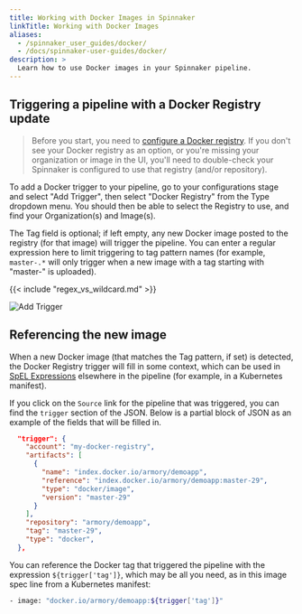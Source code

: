 ```yaml
---
title: Working with Docker Images in Spinnaker
linkTitle: Working with Docker Images
aliases:
  - /spinnaker_user_guides/docker/
  - /docs/spinnaker-user-guides/docker/
description: >
  Learn how to use Docker images in your Spinnaker pipeline.
---
```


## Triggering a pipeline with a Docker Registry update

> Before you start, you need to [configure a Docker
registry](/docs/spinnaker-install-admin-guides/docker/). If you don't see your
Docker registry as an option, or you're missing your organization or image in
the UI, you'll need to double-check your Spinnaker is configured to use that
registry (and/or repository).

To add a Docker trigger to your pipeline, go to your configurations stage and
select "Add Trigger", then select "Docker Registry" from the Type dropdown
menu. You should then be able to select the Registry to use, and find your
Organization(s) and Image(s).

The Tag field is optional; if left empty, any new Docker image posted to the
registry (for that image) will trigger the pipeline.  You can enter a regular
expression here to limit triggering to tag pattern names (for example,
`master-.*` will only trigger when a new image with a tag starting with
"master-" is uploaded).

{{< include "regex_vs_wildcard.md" >}}

![Add Trigger](/images/docker-user-guide-1.gif)

## Referencing the new image

When a new Docker image (that matches the Tag pattern, if set) is detected,
the Docker Registry trigger will fill in some context, which can be used
in [SpEL Expressions](https://www.spinnaker.io/guides/user/pipeline/expressions/)
elsewhere in the pipeline (for example, in a Kubernetes manifest).

If you click on the `Source` link for the pipeline that was triggered, you
can find the `trigger` section of the JSON.  Below is a partial block of
JSON as an example of the fields that will be filled in.

```json
  "trigger": {
    "account": "my-docker-registry",
    "artifacts": [
      {
        "name": "index.docker.io/armory/demoapp",
        "reference": "index.docker.io/armory/demoapp:master-29",
        "type": "docker/image",
        "version": "master-29"
      }
    ],
    "repository": "armory/demoapp",
    "tag": "master-29",
    "type": "docker",
  },
```

You can reference the Docker tag that triggered the pipeline with the
expression `${trigger['tag']}`, which may be all you need, as in this
image spec line from a Kubernetes manifest:

```bash
- image: "docker.io/armory/demoapp:${trigger['tag']}"
```
